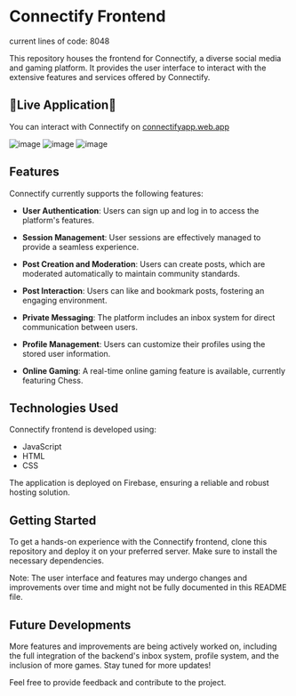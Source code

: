 # Connectify Frontend

current lines of code: 8048

This repository houses the frontend for Connectify, a diverse social media and gaming platform. It provides the user interface to interact with the extensive features and services offered by Connectify.

## 🎉Live Application🎉

You can interact with Connectify on [connectifyapp.web.app](https://connectifyapp.web.app)

![image](https://github.com/noahgsolomon/connectify-frontend/assets/111200060/cf84ae2e-5457-4047-96de-aefab74dce29)
![image](https://github.com/noahgsolomon/connectify-frontend/assets/111200060/fadf3b7d-4204-499a-a322-8e23665c0bef)
![image](https://github.com/noahgsolomon/connectify-frontend/assets/111200060/8a41591a-47e5-42f0-9ba5-1a1cf097541e)

## Features

Connectify currently supports the following features:

- **User Authentication**: Users can sign up and log in to access the platform's features.

- **Session Management**: User sessions are effectively managed to provide a seamless experience.

- **Post Creation and Moderation**: Users can create posts, which are moderated automatically to maintain community standards.

- **Post Interaction**: Users can like and bookmark posts, fostering an engaging environment.

- **Private Messaging**: The platform includes an inbox system for direct communication between users.

- **Profile Management**: Users can customize their profiles using the stored user information.

- **Online Gaming**: A real-time online gaming feature is available, currently featuring Chess.

## Technologies Used

Connectify frontend is developed using:

- JavaScript
- HTML
- CSS

The application is deployed on Firebase, ensuring a reliable and robust hosting solution.

## Getting Started

To get a hands-on experience with the Connectify frontend, clone this repository and deploy it on your preferred server. Make sure to install the necessary dependencies.

Note: The user interface and features may undergo changes and improvements over time and might not be fully documented in this README file.

## Future Developments

More features and improvements are being actively worked on, including the full integration of the backend's inbox system, profile system, and the inclusion of more games. Stay tuned for more updates!

Feel free to provide feedback and contribute to the project.
